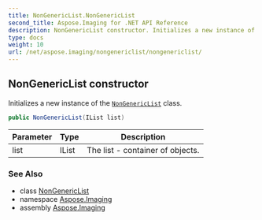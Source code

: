 ```yaml
---
title: NonGenericList.NonGenericList
second_title: Aspose.Imaging for .NET API Reference
description: NonGenericList constructor. Initializes a new instance of the NonGenericList class
type: docs
weight: 10
url: /net/aspose.imaging/nongenericlist/nongenericlist/
---
```

## NonGenericList constructor

Initializes a new instance of the [`NonGenericList`](../) class.

```csharp
public NonGenericList(IList list)
```

| Parameter | Type | Description |
| --- | --- | --- |
| list | IList | The list - container of objects. |

### See Also

* class [NonGenericList](../)
* namespace [Aspose.Imaging](../../nongenericlist/)
* assembly [Aspose.Imaging](../../../)


